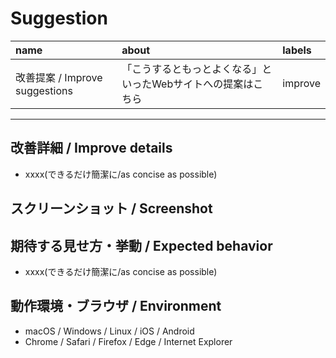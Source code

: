 # Suggestion

|name|about|labels|
|:--|:--|:--|
|改善提案 / Improve suggestions|「こうするともっとよくなる」といったWebサイトへの提案はこちら|improve|
---

## 改善詳細 / Improve details

- xxxx(できるだけ簡潔に/as concise as possible)

## スクリーンショット / Screenshot
<!-- バグであればdeveloper toolからコンソールも合わせて添付 -->

## 期待する見せ方・挙動 / Expected behavior

- xxxx(できるだけ簡潔に/as concise as possible)

## 動作環境・ブラウザ / Environment

- macOS / Windows / Linux / iOS / Android
- Chrome / Safari / Firefox / Edge / Internet Explorer
